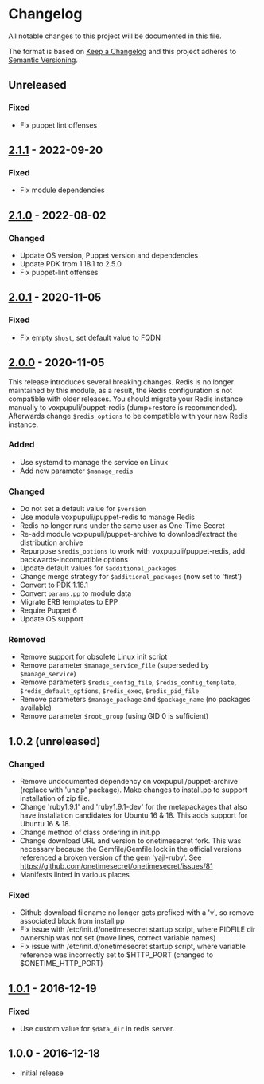 # Changelog
All notable changes to this project will be documented in this file.

The format is based on [Keep a Changelog](http://keepachangelog.com/en/1.0.0/)
and this project adheres to [Semantic Versioning](http://semver.org/spec/v2.0.0.html).

## Unreleased

### Fixed
* Fix puppet lint offenses

## [2.1.1] - 2022-09-20

### Fixed
* Fix module dependencies

## [2.1.0] - 2022-08-02

### Changed
* Update OS version, Puppet version and dependencies
* Update PDK from 1.18.1 to 2.5.0
* Fix puppet-lint offenses

## [2.0.1] - 2020-11-05

### Fixed
* Fix empty `$host`, set default value to FQDN 

## [2.0.0] - 2020-11-05
This release introduces several breaking changes. Redis is no longer
maintained by this module, as a result, the Redis configuration is not
compatible with older releases. You should migrate your Redis instance
manually to voxpupuli/puppet-redis (dump+restore is recommended).
Afterwards change `$redis_options` to be compatible with your new Redis instance.

### Added
* Use systemd to manage the service on Linux
* Add new parameter `$manage_redis`

### Changed
* Do not set a default value for `$version`
* Use module voxpupuli/puppet-redis to manage Redis
* Redis no longer runs under the same user as One-Time Secret
* Re-add module voxpupuli/puppet-archive to download/extract the distribution archive
* Repurpose `$redis_options` to work with voxpupuli/puppet-redis, add backwards-incompatible options
* Update default values for `$additional_packages`
* Change merge strategy for `$additional_packages` (now set to 'first')
* Convert to PDK 1.18.1
* Convert `params.pp` to module data
* Migrate ERB templates to EPP
* Require Puppet 6
* Update OS support

### Removed
* Remove support for obsolete Linux init script
* Remove parameter `$manage_service_file` (superseded by `$manage_service`)
* Remove parameters `$redis_config_file`, `$redis_config_template`, `$redis_default_options`, `$redis_exec`, `$redis_pid_file`
* Remove parameters `$manage_package` and `$package_name` (no packages available)
* Remove parameter `$root_group` (using GID 0 is sufficient)

## 1.0.2 (unreleased)

### Changed
* Remove undocumented dependency on voxpupuli/puppet-archive (replace with 'unzip' package). Make changes to install.pp to support installation of zip file.
* Change 'ruby1.9.1' and 'ruby1.9.1-dev' for the metapackages that also have installation candidates for Ubuntu 16 & 18. This adds support for Ubuntu 16 & 18.
* Change method of class ordering in init.pp
* Change download URL and version to onetimesecret fork. This was necessary because the Gemfile/Gemfile.lock in the official versions referenced a broken version of the gem 'yajl-ruby'. See https://github.com/onetimesecret/onetimesecret/issues/81
* Manifests linted in various places

### Fixed
* Github download filename no longer gets prefixed with a 'v', so remove associated block from install.pp
* Fix issue with /etc/init.d/onetimesecret startup script, where PIDFILE dir ownership was not set (move lines, correct variable names)
* Fix issue with /etc/init.d/onetimesecret startup script, where variable reference was incorrectly set to $HTTP_PORT (changed to $ONETIME_HTTP_PORT)

## [1.0.1] - 2016-12-19

### Fixed
* Use custom value for  `$data_dir` in redis server.

## 1.0.0 - 2016-12-18
* Initial release

[Unreleased]: https://github.com/fraenki/puppet-onetimesecret/compare/v2.1.1...HEAD
[2.1.1]: https://github.com/fraenki/puppet-onetimesecret/compare/v2.1.0...v2.1.1
[2.1.0]: https://github.com/fraenki/puppet-onetimesecret/compare/v2.0.1...v2.1.0
[2.0.1]: https://github.com/fraenki/puppet-onetimesecret/compare/v2.0.0...v2.0.1
[2.0.0]: https://github.com/fraenki/puppet-onetimesecret/compare/v1.0.1...v2.0.0
[1.0.1]: https://github.com/fraenki/puppet-onetimesecret/compare/v1.0.0...v1.0.1
